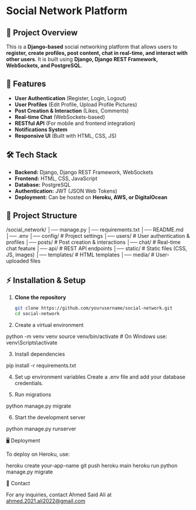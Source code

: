 # Social Network Platform

## 📌 Project Overview
This is a **Django-based** social networking platform that allows users to **register, create profiles, post content, chat in real-time, and interact with other users**. It is built using **Django, Django REST Framework, WebSockets, and PostgreSQL**.

## 🚀 Features
- **User Authentication** (Register, Login, Logout)
- **User Profiles** (Edit Profile, Upload Profile Pictures)
- **Post Creation & Interaction** (Likes, Comments)
- **Real-time Chat** (WebSockets-based)
- **RESTful API** (For mobile and frontend integration)
- **Notifications System**
- **Responsive UI** (Built with HTML, CSS, JS)

## 🛠️ Tech Stack
- **Backend:** Django, Django REST Framework, WebSockets  
- **Frontend:** HTML, CSS, JavaScript  
- **Database:** PostgreSQL  
- **Authentication:** JWT (JSON Web Tokens)  
- **Deployment:** Can be hosted on **Heroku, AWS, or DigitalOcean**  

## 📂 Project Structure

/social_network/ │── manage.py │── requirements.txt │── README.md │── .env │── config/              # Project settings │── users/               # User authentication & profiles │── posts/               # Post creation & interactions │── chat/                # Real-time chat feature │── api/                 # REST API endpoints │── static/              # Static files (CSS, JS, images) │── templates/           # HTML templates │── media/               # User-uploaded files

## ⚡ Installation & Setup
1. **Clone the repository**
   ```sh
   git clone https://github.com/yourusername/social-network.git
   cd social-network

2. Create a virtual environment

python -m venv venv
source venv/bin/activate   # On Windows use: venv\Scripts\activate


3. Install dependencies

pip install -r requirements.txt


4. Set up environment variables
Create a .env file and add your database credentials.


5. Run migrations

python manage.py migrate


6. Start the development server

python manage.py runserver



🖥️ Deployment

To deploy on Heroku, use:

heroku create your-app-name
git push heroku main
heroku run python manage.py migrate


📧 Contact

For any inquiries, contact Ahmed Said Ali at ahmed.2021.ali2022@gmail.com

